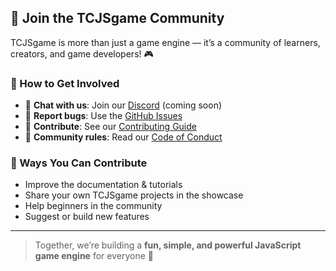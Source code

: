 ## 🤝 Join the TCJSgame Community

TCJSgame is more than just a game engine — it’s a community of learners, creators, and game developers! 🎮  

### 📌 How to Get Involved
- 💬 **Chat with us**: Join our [Discord](https://discord.gg/YOUR-LINK) (coming soon)  
- 🐛 **Report bugs**: Use the [GitHub Issues](https://github.com/terracodes004/tcjsgame/issues)  
- 📝 **Contribute**: See our [Contributing Guide](CONTRIBUTING.md)  
- 📜 **Community rules**: Read our [Code of Conduct](CODE_OF_CONDUCT.md)  

### 🌟 Ways You Can Contribute
- Improve the documentation & tutorials  
- Share your own TCJSgame projects in the showcase  
- Help beginners in the community  
- Suggest or build new features  

---

> Together, we’re building a **fun, simple, and powerful JavaScript game engine** for everyone 🚀
